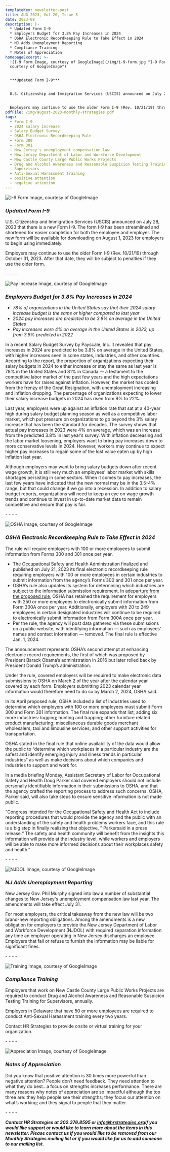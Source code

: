 ```yaml
---
templateKey: newsletter-post
title: AUG 2023, Vol 20, Issue 8
date: 2023-08
description: |-
  * Updated Form I-9
  * Employers Budget for 3.8% Pay Increases in 2024
  * OSHA Electronic Recordkeeping Rule to Take Effect in 2024
  * NJ Adds Unemployment Reporting
  * Compliance Training
  * Notes of Appreciation
homepageExcerpt: >-
  ![I-9 Form Image, courtesy of GoogleImage](/img/i-9-form.jpg "I-9 Form Image,
  courtesy of GoogleImage")


  ***Updated Form I-9***


  U.S. Citizenship and Immigration Services (USCIS) announced on July 28, 2023 that there is a new Form I-9. The form I-9 has been streamlined and shortened for easier completion for both the employee and employer. The new form will be available for downloading on August 1, 2023 for employers to begin using immediately.


  Employers may continue to use the older Form I-9 (Rev. 10/21/19) through October 31, 2023. After that date, they will be subject to penalties if they use the older form.
pdfFile: /img/august-2023-monthly-strategies.pdf
tags:
  - Form I-9
  - 2024 salary increase
  - Salary Budget Survey
  - OSHA Electronic Recordkeeping Rule
  - Form 300
  - Form 301
  - New Jersey's unemployment compensation law
  - New Jersey Department of Labor and Workforce Development
  - New Castle County Large Public Works Projects
  - Drug and Alcohol Awareness and Reasonable Suspicion Testing Training for
    Supervisors
  - Anti-Sexual Harassment training
  - positive attention
  - negative attention
---
```

![I-9 Form Image, courtesy of GoogleImage](/img/i-9-form.jpg "I-9 Form Image, courtesy of GoogleImage")

### ***Updated Form I-9***

U.S. Citizenship and Immigration Services (USCIS) announced on July 28, 2023 that there is a new Form I-9. The form I-9 has been streamlined and shortened for easier completion for both the employee and employer. The new form will be available for downloading on August 1, 2023 for employers to begin using immediately.

Employers may continue to use the older Form I-9 (Rev. 10/21/19) through October 31, 2023. After that date, they will be subject to penalties if they use the older form.

\-﻿ - - -

![Pay Increase Image, courtesy of GoogleImage](/img/pay-increase.jpg "Pay Increase Image, courtesy of GoogleImage")

### ***Employers Budget for 3.8% Pay Increases in 2024***

* *78% of organizations in the United States say that their 2024 salary increase budget is the same or higher compared to last year*
* *2024 pay increases are predicted to be 3.8% on average in the United States*
* *Pay increases were 4% on average in the United States in 2023, up from 3.8% predicted in 2022*

In a recent Salary Budget Survey by Payscale, Inc. it revealed that pay increases in 2024 are predicted to be 3.8% on average in the United States, with higher increases seen in some states, industries, and other countries. According to the report, the proportion of organizations expecting their salary budgets in 2024 to either increase or stay the same as last year is 78% in the United States and 81% in Canada — a testament to the competitive labor market of the past few years and the high expectations workers have for raises against inflation. However, the market has cooled from the frenzy of the Great Resignation, with unemployment increasing and inflation dropping. The percentage of organizations expecting to lower their salary increase budgets in 2024 has risen from 9% to 22%.

Last year, employers were up against an inflation rate that sat at a 40-year high during salary budget planning season as well as a competitive labor market, which put pressure on organizations to go beyond the 3% salary increase that has been the standard for decades. The survey shows that actual pay increases in 2023 were 4% on average, which was an increase from the predicted 3.8% in last year’s survey. With inflation decreasing and the labor market loosening, employers want to bring pay increases down to more conservative levels in 2024. However, workers may continue to expect higher pay increases to regain some of the lost value eaten up by high inflation last year.

Although employers may want to bring salary budgets down after recent wage growth, it is still very much an employees’ labor market with skills shortages persisting in some sectors. When it comes to pay increases, the last few years have indicated that the new normal may be in the 3.5-4% range, but that could change if we go into a recession. In addition to salary budget reports, organizations will need to keep an eye on wage growth trends and continue to invest in up-to-date market data to remain competitive and ensure that pay is fair.

\-﻿ - - -

![OSHA Image, courtesy of GoogleImage](/img/osha-capitol.jpg "OSHA Image, courtesy of GoogleImage")

### ***OSHA Electronic Recordkeeping Rule to Take Effect in 2024***

The rule will require employers with 100 or more employees to submit information from Forms 300 and 301 once per year.

* The Occupational Safety and Health Administration finalized and published on July 21, 2023 its final electronic recordkeeping rule requiring employers with 100 or more employees in certain industries to submit information from the agency’s Forms 300 and 301 once per year.
* OSHA’s rule also updates its system for determining which industries are subject to the information submission requirement. In a[departure from the proposed rule](https://www.hrdive.com/news/osha-wants-to-make-injury-data-public-but-employers-fear-a-pr-nightmare/622523/), OSHA has retained the requirement for employers with 250 or more employees to electronically submit information from Form 300A once per year. Additionally, employers with 20 to 249 employees in certain designated industries will continue to be required to electronically submit information from Form 300A once per year.
* Per the rule, the agency will post data gathered via these submissions on a public website, with identifying information — such as employees’ names and contact information — removed. The final rule is effective Jan. 1, 2024.

The announcement represents OSHA’s second attempt at enhancing electronic record requirements, the first of which was proposed by President Barack Obama’s administration in 2016 but later rolled back by President Donald Trump’s administration.

Under the rule, covered employers will be required to make electronic data submissions to OSHA on March 2 of the year after the calendar year covered by each form. Employers submitting 2023 calendar year information would therefore need to do so by March 2, 2024, OSHA said.

In its April proposed rule, OSHA included a list of industries used to determine which employers with 100 or more employees must submit Form 300 and Form 301 information. The final rule expands that list, adding six more industries: logging; hunting and trapping; other furniture related product manufacturing; miscellaneous durable goods merchant wholesalers; taxi and limousine services; and other support activities for transportation.

OSHA stated in the final rule that online availability of the data would allow the public to “determine which workplaces in a particular industry are the safest and identify emerging injury and illness trends in particular industries” as well as make decisions about which companies and industries to support and work for.

In a media briefing Monday, Assistant Secretary of Labor for Occupational Safety and Health Doug Parker said covered employers should not include personally identifiable information in their submissions to OSHA, and that the agency crafted the reporting process to address such concerns. OSHA, Parker said, will also take steps to ensure sensitive information is not made public.

“Congress intended for the Occupational Safety and Health Act to include reporting procedures that would provide the agency and the public with an understanding of the safety and health problems workers face, and this rule is a big step in finally realizing that objective, ” Parkersaid in a press release.“ The safety and health community will benefit from the insights this information will provide at the industry level, while workers and employers will be able to make more informed decisions about their workplaces safety and health.”

\-﻿ - - -

![NJDOL Image, courtesy of GoogleImage](/img/njdol.jpg "NJDOL Image, courtesy of GoogleImage")

### ***NJ Adds Unemployment Reporting***

New Jersey Gov. Phil Murphy signed into law a number of substantial changes to New Jersey's unemployment compensation law last year. The amendments will take effect July 31.

For most employers, the critical takeaway from the new law will be two brand-new reporting obligations. Among the amendments is a new obligation for employers to provide the New Jersey Department of Labor and Workforce Development (NJDOL) with required separation information any time an employer operating in New Jersey discharges an employee. Employers that fail or refuse to furnish the information may be liable for significant fines.

\- - - -

![Training Image, courtesy of GoogleImage](/img/training.jpg "Training Image, courtesy of GoogleImage")

### ***Compliance Training***

Employers that work on New Castle County Large Public Works Projects are required to conduct Drug and Alcohol Awareness and Reasonable Suspicion Testing Training for Supervisors, annually.

Employers in Delaware that have 50 or more employees are required to conduct Anti-Sexual Harassment training every two years.

Contact HR Strategies to provide onsite or virtual training for your organization.

\-﻿ - - -

![Appreciation Image, courtesy of GoogleImage](/img/appreciation.jpg "Appreciation Image, courtesy of GoogleImage")

### ***Notes of Appreciation***

Did you know that positive attention is 30 times more powerful than negative attention? People don’t need feedback. They need attention to what they do best…a focus on strengths increases performance. There are many reasons why notes of appreciation are so impactful although the top three are: they help people see their strengths; they focus our attention on what’s working; and they signal to people that they matter.

\-﻿ - - -

***Contact HR Strategies at 302.376.8595 or [info@hrstrategies.org](mailto:info@hrstrategies.org)if you would like support or would like to learn more about the items in this newsletter. Please contact us if you would like to be removed from our Monthly Strategies mailing list or if you would like for us to add someone to our mailing list.***
